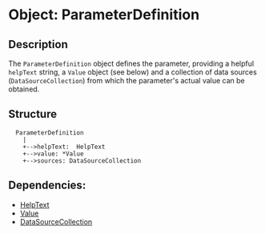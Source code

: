 Object: ParameterDefinition
===========================

## Description

The `ParameterDefinition` object defines the parameter, providing a helpful
`helpText` string, a `Value` object (see below) and a collection of data
sources (`DataSourceCollection`) from which the parameter's actual value
can be obtained.

## Structure

```text
  ParameterDefinition
    |
    +-->helpText:  HelpText
	+-->value: *Value
	+-->sources: DataSourceCollection
```

## Dependencies:

  * [HelpText](./HelpText.md)
  * [Value](./Value.md)
  * [DataSourceCollection](./DataSourceCollection.md)


